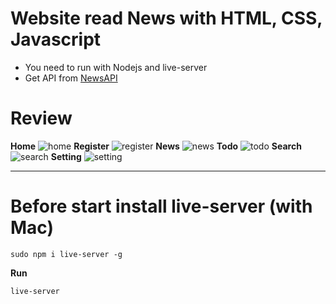 # Website read News with HTML, CSS, Javascript

- You need to run with Nodejs and live-server
- Get API from [NewsAPI](https://newsapi.org/)

# Review

**Home**
![home](https://github.com/tennitien/web-booking-javascript-demo/assets/136183299/abee00d7-1ce8-4e01-996d-31eebfb2b191)
**Register**
![register](https://github.com/tennitien/web-booking-javascript-demo/assets/136183299/d596f162-77ea-4028-8fd4-453ad8cda6da)
**News**
![news](https://github.com/tennitien/web-booking-javascript-demo/assets/136183299/259ef47e-9875-485b-ab04-33000af4758e)
**Todo**
![todo](https://github.com/tennitien/web-booking-javascript-demo/assets/136183299/3002ec2f-f9f6-44db-960e-0df14230524c)
**Search**
![search](https://github.com/tennitien/web-booking-javascript-demo/assets/136183299/b485a849-85fe-4406-a510-35987ec2bc12)
**Setting**
![setting](https://github.com/tennitien/web-booking-javascript-demo/assets/136183299/c855bed8-5098-41f7-a417-441887082d98)

---

# Before start install live-server (with Mac)

```
sudo npm i live-server -g
```

**Run**

```
live-server
```
